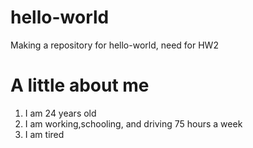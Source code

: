 # hello-world
Making a repository for hello-world, need for HW2
# A little about me
1. I am 24 years old
2. I am working,schooling, and driving 75 hours a week
3. I am tired
